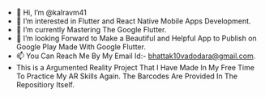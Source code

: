 - 👋 Hi, I’m @kalravm41
- 👀 I’m interested in Flutter and React Native Mobile Apps Development.
- 🌱 I’m currently Mastering The Google Flutter.
- 💞️ I’m looking Forward to Make a Beautiful and Helpful App to Publish on Google Play Made With Google Flutter.
- 📫 You Can Reach Me By My Email Id:- bhattak10vadodara@gmail.com.
- This is a Argumented Reality Project That I Have Made In My Free Time To Practice My AR Skills Again. The Barcodes Are Provided In The Repositiory Itself.
